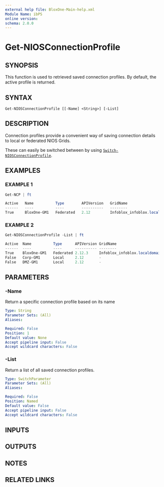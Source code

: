 ```yaml
---
external help file: BloxOne-Main-help.xml
Module Name: ibPS
online version:
schema: 2.0.0
---
```


# Get-NIOSConnectionProfile

## SYNOPSIS
This function is used to retrieved saved connection profiles.
By default, the active profile is returned.

## SYNTAX

```
Get-NIOSConnectionProfile [[-Name] <String>] [-List]
```

## DESCRIPTION
Connection profiles provide a convenient way of saving connection details to local or federated NIOS Grids.

These can easily be switched between by using [`Switch-NIOSConnectionProfile`](../Switch-NIOSConnectionProfile/).

## EXAMPLES

### EXAMPLE 1
```powershell
Get-NCP | ft

Active   Name          Type        APIVersion   GridName                              GridUID                           Server  Username  SkipCertificateCheck
------   ----          ----        ----------   --------                              -------                           ------  --------  --------------------
True     BloxOne-GM1   Federated   2.12         Infoblox_infoblox.localdomain_A9E9CF  adsudas09dus0fu4rsf8yfsyysfd8fu9  -       -         -
```

### EXAMPLE 2
```powershell
Get-NIOSConnectionProfile -List | ft

Active  Name          Type      APIVersion GridName                             GridUID                          Server                   Username  SkipCertificateCheck
------  ----          ----      ---------- --------                             -------                          ------                   --------  --------------------
True    BloxOne-GM1   Federated 2.12.3     Infoblox_infoblox.localdomain_A9E9CF adsudas09dus0fu4rsf8yfsyysfd8fu9 -                        -         -
False   Corp-GM1      Local     2.12       -                                    -                                10.10.175.225            admin     True
False   DMZ-GM1       Local     2.12       -                                    -                                172.26.21.22             infoblox  False
```

## PARAMETERS

### -Name
Return a specific connection profile based on its name

```yaml
Type: String
Parameter Sets: (All)
Aliases:

Required: False
Position: 1
Default value: None
Accept pipeline input: False
Accept wildcard characters: False
```

### -List
Return a list of all saved connection profiles.

```yaml
Type: SwitchParameter
Parameter Sets: (All)
Aliases:

Required: False
Position: Named
Default value: False
Accept pipeline input: False
Accept wildcard characters: False
```

## INPUTS

## OUTPUTS

## NOTES

## RELATED LINKS
